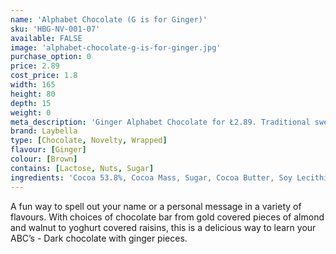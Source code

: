 ```yaml
---
name: 'Alphabet Chocolate (G is for Ginger)'
sku: 'HBG-NV-001-07'
available: FALSE
image: 'alphabet-chocolate-g-is-for-ginger.jpg'
purchase_option: 0
price: 2.89
cost_price: 1.8
width: 165
height: 80
depth: 15
weight: 0
meta_description: 'Ginger Alphabet Chocolate for Ł2.89. Traditional sweet treats and more at Humbugs Confectionery Store. Specialists in satisfying your sweet tooth!'
brand: Laybella
type: [Chocolate, Novelty, Wrapped]
flavour: [Ginger]
colour: [Brown]
contains: [Lactose, Nuts, Sugar]
ingredients: 'Cocoa 53.8%, Cocoa Mass, Sugar, Cocoa Butter, Soy Lecithin, Flavouring: Natural Vanilla, Emulsifier, Ginger, Sugar'
---
```

A fun way to spell out your name or a personal message in a variety of flavours. With choices of chocolate bar from gold covered pieces of almond and walnut to yoghurt covered raisins, this is a delicious way to learn your ABC’s - Dark chocolate with ginger pieces.